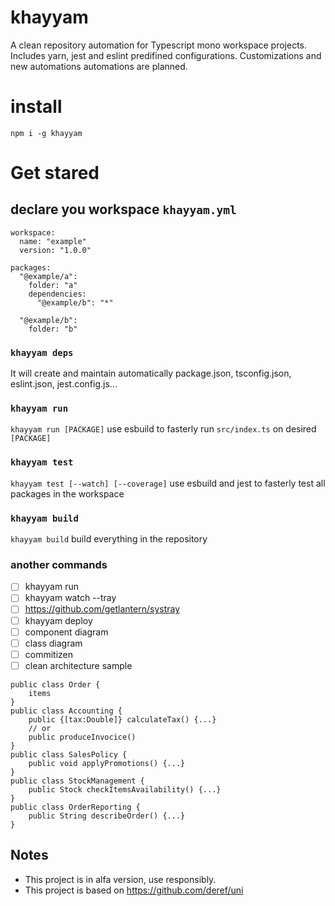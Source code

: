 # khayyam

A clean repository automation for Typescript mono workspace projects. Includes yarn, jest and eslint predifined configurations. Customizations and new automations automations are planned.

# install

`npm i -g khayyam`

# Get stared

## declare you workspace `khayyam.yml`

```
workspace:
  name: "example"
  version: "1.0.0"

packages:
  "@example/a":
    folder: "a"
    dependencies:
      "@example/b": "*"

  "@example/b":
    folder: "b"
```

### `khayyam deps`

It will create and maintain automatically package.json, tsconfig.json, eslint.json, jest.config.js...

### `khayyam run`

`khayyam run [PACKAGE]` use esbuild to fasterly run `src/index.ts` on desired `[PACKAGE]`

### `khayyam test`

`khayyam test [--watch] [--coverage]` use esbuild and jest to fasterly test all packages in the workspace

### `khayyam build`

`khayyam build` build everything in the repository

### another commands
- [ ] khayyam run
- [ ] khayyam watch --tray
-   [ ] https://github.com/getlantern/systray
- [ ] khayyam deploy
- [ ] component diagram
- [ ] class diagram
- [ ] commitizen
- [ ] clean architecture sample

```
public class Order {
    items
}
public class Accounting { 
    public {[tax:Double]} calculateTax() {...}
    // or 
    public produceInvocice()
}
public class SalesPolicy {
    public void applyPromotions() {...}
}
public class StockManagement {
    public Stock checkItemsAvailability() {...}
}
public class OrderReporting {
    public String describeOrder() {...}
}
```

## Notes
- This project is in alfa version, use responsibly.
- This project is based on https://github.com/deref/uni


